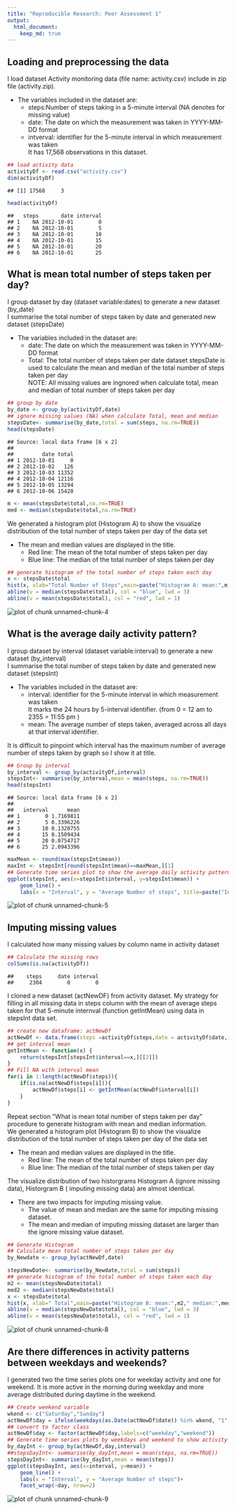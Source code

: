 ```yaml
---
title: "Reproducible Research: Peer Assessment 1"
output: 
  html_document:
    keep_md: true
---
```



## Loading and preprocessing the data
I load dataset Activity monitoring data (file name: activity.csv) include in zip file (activity.zip). 

 * The variables included in the dataset are:  
    + steps:Number of steps taking in a 5-minute interval (NA denotes for missing value)  
    + date: The date on which the measurement was taken in YYYY-MM-DD format  
    + intverval: identifier for the 5-minute interval in which measurement was taken  
It has 17,568 observations in this dataset. 


```r
## load activity data
activityDf <- read.csv("activity.csv")
dim(activityDf)
```

```
## [1] 17568     3
```

```r
head(activityDf)
```

```
##   steps       date interval
## 1    NA 2012-10-01        0
## 2    NA 2012-10-01        5
## 3    NA 2012-10-01       10
## 4    NA 2012-10-01       15
## 5    NA 2012-10-01       20
## 6    NA 2012-10-01       25
```
## What is mean total number of steps taken per day?
I group dataset by day (dataset variable:dates) to generate a new dataset (by_date)  
I summarise the total number of steps taken by date and generated new dataset (stepsDate)  

 * The variables included in the dataset are:  
    + date: The date on which the measurement was taken in YYYY-MM-DD format  
    + Total: The total number of steps taken per date 
dataset stepsDate is used to calculate the mean and median of the total number of steps taken per day  
NOTE: All missing values are ingnored when calculate total, mean and median of total number of steps taken per day  


```r
## group by date 
by_date <- group_by(activityDf,date) 
## ignore missing values (NA) when calculate Total, mean and median
stepsDate<- summarise(by_date,total = sum(steps, na.rm=TRUE))
head(stepsDate)
```

```
## Source: local data frame [6 x 2]
## 
##         date total
## 1 2012-10-01     0
## 2 2012-10-02   126
## 3 2012-10-03 11352
## 4 2012-10-04 12116
## 5 2012-10-05 13294
## 6 2012-10-06 15420
```

```r
m <- mean(stepsDate$total,na.rm=TRUE)
med <- median(stepsDate$total,na.rm=TRUE)
```
We generated a histogram plot (Histogram A) to show the visualize distribution of the total number of steps taken per day of the data set  

 * The mean and median values are displayed in the title.    
    + Red line: The mean of the total number of steps taken per day
    + Blue line: The median of the total number of steps taken per day


```r
## generate histogram of the total number of steps taken each day
x <- stepsDate$total
hist(x, xlab="Total Number of Steps",main=paste("Histogram A: mean:",m," median:",med))
abline(v = median(stepsDate$total), col = "blue", lwd = 3)
abline(v = mean(stepsDate$total), col = "red", lwd = 1)
```

![plot of chunk unnamed-chunk-4](figure/unnamed-chunk-4-1.png) 

## What is the average daily activity pattern?
I group dataset by interval (dataset variable:interval) to generate a new dataset (by_interval)  
I summarise the total number of steps taken by date and generated new dataset (stepsInt)

 * The variables included in the dataset are:   
    + interval: identifier for the 5-minute interval in which measurement was taken   
It marks the 24 hours by 5-interval identifier. (from 0 = 12 am to 2355 = 11:55 pm )  
    + mean: The average number of steps taken, averaged across all days at that interval identifier.   

It is difficult to pinpoint which interval has the maximum number of average number of steps taken by graph so I show it at title.  


```r
## Group by interval
by_interval <- group_by(activityDf,interval) 
stepsInt<- summarise(by_interval,mean = mean(steps, na.rm=TRUE))
head(stepsInt)
```

```
## Source: local data frame [6 x 2]
## 
##   interval      mean
## 1        0 1.7169811
## 2        5 0.3396226
## 3       10 0.1320755
## 4       15 0.1509434
## 5       20 0.0754717
## 6       25 2.0943396
```

```r
maxMean <- round(max(stepsInt$mean))
maxInt <- stepsInt[round(stepsInt$mean)==maxMean,][1]
## Generate time series plot to show the average daily activity pattern
ggplot(stepsInt, aes(x=stepsInt$interval, y=stepsInt$mean)) + 
    geom_line() +
    labs(x = "Interval", y = "Average Number of steps", title=paste("Interval:",maxInt," has maximum average number of steps taken"))
```

![plot of chunk unnamed-chunk-5](figure/unnamed-chunk-5-1.png) 

## Imputing missing values
I calculated how many missing values by column name in activity dataset

```r
## Calculate the missing rows 
colSums(is.na(activityDf))
```

```
##    steps     date interval 
##     2304        0        0
```
I cloned a new dataset (actNewDF) from activity dataset. My strategy for filling in all missing data in steps column with the mean of average steps taken for that 5-minute internval (function getIntMean) using data in stepsInt data set. 


```r
## create new dataframe: actNewDf
actNewDf <- data.frame(steps =activityDf$steps,date = activityDf$date,interval = activityDf$interval)
## get interval mean 
getIntMean <- function(x) {
    return(stepsInt[stepsInt$interval==x,][[2]])
}
## Fill NA with interval mean
for(i in 1:length(actNewDf$steps)){
    if(is.na(actNewDf$steps[i])){
        actNewDf$steps[i] <- getIntMean(actNewDf$interval[i])
    }
}
```

Repeat section "What is mean total number of steps taken per day" procedure to generate histogram with mean and median information.   
We generated a histogram plot (Histogram B) to show the visualize distribution of the total number of steps taken per day of the data set  

 * The mean and median values are displayed in the title.    
    + Red line: The mean of the total number of steps taken per day
    + Blue line: The median of the total number of steps taken per day

The visualize distribution of two historgrams Histogram A (ignore missing data), Historgram B ( imputing missing data) are almost identical.   

 * There are two impacts for imputing missing value.  
    + The value of mean and median are the same for imputing missing dataset.  
    + The mean and median of imputing missing dataset are larger than the ignore missing value dataset.   


```r
## Generate Histogram
## Calculate mean total number of steps taken per day
by_Newdate <- group_by(actNewDf,date) 

stepsNewDate<- summarise(by_Newdate,total = sum(steps))
## generate histogram of the total number of steps taken each day
m2 <- mean(stepsNewDate$total)
med2 <- median(stepsNewDate$total)
x <- stepsDate$total
hist(x, xlab=" Total",main=paste("Histogram B: mean:",m2," median:",med2))
abline(v = median(stepsNewDate$total), col = "blue", lwd = 3)
abline(v = mean(stepsNewDate$total), col = "red", lwd = 1)
```

![plot of chunk unnamed-chunk-8](figure/unnamed-chunk-8-1.png) 

## Are there differences in activity patterns between weekdays and weekends?

I generated two the time series plots one for weekday activity and one for weekend. It is more active in the morning during weekday and more average distributed during daytime in the weekend.


```r
## Create weekend variable
wkend <- c("Saturday","Sunday")
actNewDf$day = ifelse(weekdays(as.Date(actNewDf$date)) %in% wkend, "1","0")
## convert to factor class
actNewDf$day <- factor(actNewDf$day,labels=c("weekday","weekend"))
## Generate time series plots by weekdays and weekend to show activity pattern
by_dayInt <- group_by(actNewDf,day,interval)
##stepsDayInt<- summarise(by_dayInt,mean = mean(steps, na.rm=TRUE))
stepsDayInt<- summarise(by_dayInt,mean = mean(steps))
ggplot(stepsDayInt, aes(x=interval, y=mean)) + 
    geom_line() +
    labs(x = "Interval", y = "Average Number of steps")+
    facet_wrap(~day, nrow=2)
```

![plot of chunk unnamed-chunk-9](figure/unnamed-chunk-9-1.png) 
